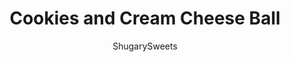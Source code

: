 ---
layout: ../../layouts/MarkdownPostLayout.astro
title: Cookies and Cream Cheese Ball
author: ShugarySweets
pubDate: 2018-12-13
description: "If you love sweet cheese ball recipes, this Oreo Cookies and Cream Cheese Ball Recipe for Game Day is going to knock your socks off! Perfect game day snack!"
image_url: https://www.shugarysweets.com/wp-content/uploads/2021/02/oreo-cheeseball-facebook-1.jpg
tags: ["Desserts","American"]
calories: 323
protein: 2
carbohydrates: 43
fats: 18
fiber: 1
ingredients: ["1 package (8 ounce) cream cheese, softened","1/2 cup unsalted butter, softened","2 cups powdered sugar","2 Tablespoons chocolate syrup","18 Oreos, crushed","1 cup mini semi-sweet chocolate morsels"]
serves: 12
time: "1 hour 5 minutes"
prepTime: "5 minutes"
instructions: ["In a large mixing bowl, beat cream cheese and butter for 3 minutes. Add powdered sugar and beat an additional 2 minutes, scraping down the sides of the bowl as necessary. Remove a spoonful (about 2-3 Tbsp) and place in a small ziploc bag. Seal and set aside.","To the bowl of cream cheese, add chocolate syrup and crushed Oreo cookies. Blend completely.","Line a large bowl with plastic wrap. Drop the cream cheese mixture into the plastic wrap lined bowl. Fold up the plastic around the cheese ball. Refrigerate for about an hour.","Remove plastic wrap and shape cheese ball into a football on a serving plate. Press chocolate chips into top and sides until completely covered. Using your reserved baggie of cream cheese mixture, snip off the corner and pipe \"laces\" onto your cheese ball.","Serve immediately or cover and refrigerate for up to 3 days. Enjoy with pretzels, apples, or Nilla wafers."]
nutrition: ["323 calories","43 grams carbohydrates","27 milligrams cholesterol","18 grams fat","1 grams fiber","2 grams protein","10 grams saturated fat","98 milligrams sodium","35 grams sugar","0 grams trans fat","7 grams unsaturated fat"]
---